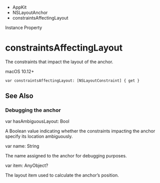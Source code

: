

- AppKit
- NSLayoutAnchor
-  constraintsAffectingLayout 

Instance Property

# constraintsAffectingLayout

The constraints that impact the layout of the anchor.

macOS 10.12+

``` source
var constraintsAffectingLayout: [NSLayoutConstraint] { get }
```

## See Also

### Debugging the anchor

var hasAmbiguousLayout: Bool

A Boolean value indicating whether the constraints impacting the anchor specify its location ambiguously.

var name: String

The name assigned to the anchor for debugging purposes.

var item: AnyObject?

The layout item used to calculate the anchor’s position.

